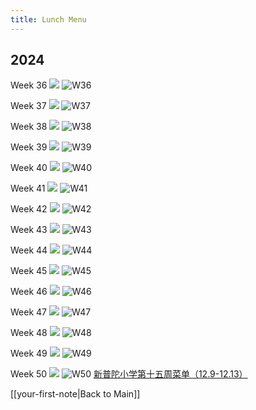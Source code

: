 ```yaml
---
title: Lunch Menu
---
```


## 2024

Week 36
<img src="{{ site.baseurl }}/assets/img/2024/lunch-24-w36.webp"/>
![W36](lunch-24-w36.webp)

Week 37
<img src="{{ site.baseurl }}/assets/img/2024/lunch-24-w37.webp"/>
![W37](lunch-24-w37.webp)

Week 38
<img src="{{ site.baseurl }}/assets/img/2024/lunch-24-w38.jpg"/>
![W38](lunch-24-w38.jpg)

Week 39
<img src="{{ site.baseurl }}/assets/img/2024/lunch-24-w39.webp"/>
![W39](lunch-24-w39.webp)

Week 40
<img src="{{ site.baseurl }}/assets/img/2024/lunch-24-w40.webp"/>
![W40](lunch-24-w40.webp)

Week 41
<img src="{{ site.baseurl }}/assets/img/2024/lunch-24-w41.png"/>
![W41](lunch-24-w41.png)

Week 42
<img src="{{ site.baseurl }}/assets/img/2024/lunch-24-w42.webp"/>
![W42](lunch-24-w42.webp)

Week 43
<img src="{{ site.baseurl }}/assets/img/2024/lunch-24-w43.webp"/>
![W43](lunch-24-w43.webp)

Week 44
<img src="{{ site.baseurl }}/assets/img/2024/lunch-24-w44.webp"/>
![W44](lunch-24-w44.webp)

Week 45
<img src="{{ site.baseurl }}/assets/img/2024/lunch-24-w45.jfif"/>
![W45](lunch-24-w45.jfif)

Week 46
<img src="{{ site.baseurl }}/assets/img/2024/lunch-24-w46.webp"/>
![W46](lunch-24-w46.webp)

Week 47
<img src="{{ site.baseurl }}/assets/img/2024/lunch-24-w47.webp"/>
![W47](lunch-24-w47.webp)

Week 48
<img src="{{ site.baseurl }}/assets/img/2024/lunch-24-w48.webp"/>
![W48](lunch-24-w48.webp)

Week 49
<img src="{{ site.baseurl }}/assets/img/2024/lunch-24-w49.webp"/>
![W49](lunch-24-w49.webp)

Week 50
<img src="{{ site.baseurl }}/assets/img/2024/lunch-24-w50.webp"/>
![W50](lunch-24-w50.webp)
[新普陀小学第十五周菜单（12.9-12.13）](https://mp.weixin.qq.com/s?__biz=MzAxMzI0NzY3OA==&mid=2653206651&idx=2&sn=3204fd5a6b8d4bfa01d38d46cedc0ee4&chksm=815d73a532dfcb25ec98dcd76a837ccfec4fb4bbc5d8612edbc91229ecddfc88ad2ad4dafbe9&xtrack=1&scene=0&subscene=10000&sessionid=1733711869&clicktime=1733711958&enterid=1733711958&ascene=7&fasttmpl_type=0&fasttmpl_fullversion=7502977-en_US-zip&fasttmpl_flag=0&realreporttime=1733711958275&devicetype=android-33&version=2800363d&nettype=cbnet&abtest_cookie=AAACAA%3D%3D&lang=en&session_us=gh_d3b0b79fb296&countrycode=CN&exportkey=n_ChQIAhIQ5CjMrW2TRgaTS1JXJu%2BnNhLZAQIE97dBBAEAAAAAAALRMnRcf5wAAAAOpnltbLcz9gKNyK89dVj0HLbgOEC7pueJQc4lR9U9pSR9ST2B%2FN5dU8msCAlShjKKL%2FWooXwYVC2YkdL%2Fd6qxw0wPzq7kZQqYftCBsH%2FzZxWKhHJiq7eqKBH5LTwm2U5ILgML7xBSpkf7ujBq9XAF317W1t4Sl7w1ugp%2Bxpt7RDJ9ONvyfYNHdSblRU1OzlsBr5SZrGuqmuiNujxbW8L0B3mQdyw0cDkAqtBLsREeZHr0mSGRMQS0XHJTSQyn42L6NSo%3D&pass_ticket=U3TAoG6GNUJPbtSgZQXYe1a9MaQlch9Ubka6isvEgXpsn1zUtFsOTvdXRM1v%2FerJ&wx_header=3)

[[your-first-note|Back to Main]]

